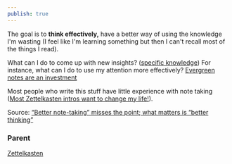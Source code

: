 ```yaml
---
publish: true
---
```

The goal is to **think effectively,** have a better way of using the knowledge I'm wasting (I feel like I'm learning something but then I can't recall most of the things I read). 

What can I do to come up with new insights? ([specific knowledge](<../specific knowledge>))
For instance, what can I do to use my attention more effectively? 
[Evergreen notes are an investment](<../Evergreen notes are an investment>)

Most people who write this stuff have little experience with note taking ([Most Zettelkasten intros want to change my life!](<../Most Zettelkasten intros want to change my life!>)). 

Source:
[“Better note-taking” misses the point; what matters is “better thinking”](https://notes.andymatuschak.org/zAf4oNSV9qB38ncSvYEZGAb)
### Parent

[Zettelkasten](<../Zettelkasten>)


